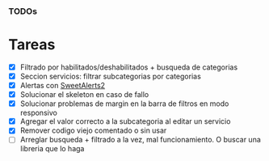 ### TODOs

# Tareas
- [x] Filtrado por habilitados/deshabilitados + busqueda de categorias
- [x] Seccion servicios: filtrar subcategorias por categorias
- [x] Alertas con [SweetAlerts2](https://sweetalert2.github.io/)
- [x] Solucionar el skeleton en caso de fallo
- [x] Solucionar problemas de margin en la barra de filtros en modo responsivo 
- [x] Agregar el valor correcto a la subcategoria al editar un servicio
- [x] Remover codigo viejo comentado o sin usar
- [ ] Arreglar busqueda + filtrado a la vez, mal funcionamiento. O buscar una libreria que lo haga